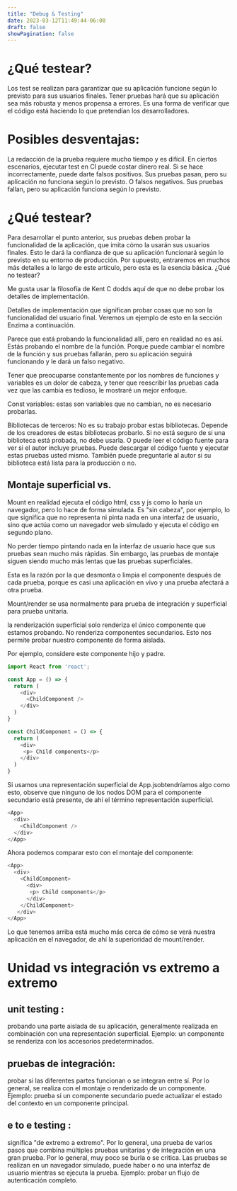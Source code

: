 ```yaml
---
title: "Debug & Testing"
date: 2023-03-12T11:49:44-06:00
draft: false
showPagination: false
---
```

# ¿Qué testear?

Los test se realizan para garantizar que su aplicación funcione según lo previsto para sus usuarios finales. Tener pruebas hará que su aplicación sea más robusta y menos propensa a errores. Es una forma de verificar que el código está haciendo lo que pretendían los desarrolladores.

# Posibles desventajas:

La redacción de la prueba requiere mucho tiempo y es difícil.
En ciertos escenarios, ejecutar test en CI puede costar dinero real.
Si se hace incorrectamente, puede darte falsos positivos. Sus pruebas pasan, pero su aplicación no funciona según lo previsto.
O falsos negativos. Sus pruebas fallan, pero su aplicación funciona según lo previsto.

# ¿Qué testear?

Para desarrollar el punto anterior, sus pruebas deben probar la funcionalidad de la aplicación, que imita cómo la usarán sus usuarios finales. Esto le dará la confianza de que su aplicación funcionará según lo previsto en su entorno de producción. Por supuesto, entraremos en muchos más detalles a lo largo de este artículo, pero esta es la esencia básica.
¿Qué no testear?

Me gusta usar la filosofía de Kent C dodds aquí de que no debe probar los detalles de implementación.

Detalles de implementación que significan probar cosas que no son la funcionalidad del usuario final. Veremos un ejemplo de esto en la sección Enzima a continuación.

Parece que está probando la funcionalidad allí, pero en realidad no es así. Estás probando el nombre de la función. Porque puede cambiar el nombre de la función y sus pruebas fallarán, pero su aplicación seguirá funcionando y le dará un falso negativo.

Tener que preocuparse constantemente por los nombres de funciones y variables es un dolor de cabeza, y tener que reescribir las pruebas cada vez que las cambia es tedioso, le mostraré un mejor enfoque.

Const variables: estas son variables que no cambian, no es necesario probarlas.

Bibliotecas de terceros: No es su trabajo probar estas bibliotecas. Depende de los creadores de estas bibliotecas probarlo. Si no está seguro de si una biblioteca está probada, no debe usarla. O puede leer el código fuente para ver si el autor incluye pruebas. Puede descargar el código fuente y ejecutar estas pruebas usted mismo. También puede preguntarle al autor si su biblioteca está lista para la producción o no.

## Montaje superficial vs.

Mount en realidad ejecuta el código html, css y js como lo haría un navegador, pero lo hace de forma simulada. Es "sin cabeza", por ejemplo, lo que significa que no representa ni pinta nada en una interfaz de usuario, sino que actúa como un navegador web simulado y ejecuta el código en segundo plano.

No perder tiempo pintando nada en la interfaz de usuario hace que sus pruebas sean mucho más rápidas. Sin embargo, las pruebas de montaje siguen siendo mucho más lentas que las pruebas superficiales.

Esta es la razón por la que desmonta o limpia el componente después de cada prueba, porque es casi una aplicación en vivo y una prueba afectará a otra prueba.

Mount/render se usa normalmente para prueba de integración y superficial para prueba unitaria.

la renderización superficial solo renderiza el único componente que estamos probando. No renderiza componentes secundarios. Esto nos permite probar nuestro componente de forma aislada.

Por ejemplo, considere este componente hijo y padre.
```js
import React from 'react';

const App = () => {
  return (
    <div> 
      <ChildComponent /> 
    </div> 
  )
}

const ChildComponent = () => {
  return (
    <div>
     <p> Child components</p>
    </div>
  )
}
```
Si usamos una representación superficial de App.jsobtendríamos algo como esto, observe que ninguno de los nodos DOM para el componente secundario está presente, de ahí el término representación superficial.
```js
<App>
  <div> 
    <ChildComponent /> 
  </div>
</App> 
```
Ahora podemos comparar esto con el montaje del componente:
```js
<App>
  <div> 
    <ChildComponent> 
      <div>
       <p> Child components</p>
      </div>
    </ChildComponent>
   </div>
</App> 
```
Lo que tenemos arriba está mucho más cerca de cómo se verá nuestra aplicación en el navegador, de ahí la superioridad de mount/render.

# Unidad vs integración vs extremo a extremo


## unit testing : 
probando una parte aislada de su aplicación, generalmente realizada en combinación con una representación superficial. Ejemplo: un componente se renderiza con los accesorios predeterminados.

## pruebas de integración:
probar si las diferentes partes funcionan o se integran entre sí. Por lo general, se realiza con el montaje o renderizado de un componente. Ejemplo: prueba si un componente secundario puede actualizar el estado del contexto en un componente principal.

## e to e testing : 
significa "de extremo a extremo". Por lo general, una prueba de varios pasos que combina múltiples pruebas unitarias y de integración en una gran prueba. Por lo general, muy poco se burla o se critica. Las pruebas se realizan en un navegador simulado, puede haber o no una interfaz de usuario mientras se ejecuta la prueba. Ejemplo: probar un flujo de autenticación completo.